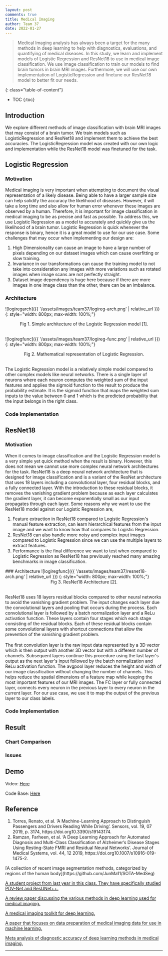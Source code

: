 ```yaml
---
layout: post
comments: true
title: Medical Imaging
author: Team 37
date: 2022-01-27
---
```


> Medical Imaging analysis has always been a target for the many methods in deep learning to help with diagnostics, evaluations, and quantifying of medical diseases. In this study, we learn and implement models of Logistic Regression and ResNet18 to use in medical image classification. We use image classification to train our models to find brain tumors in brain MRI images. Furthermore, we will use our own implementation of LogisticRegression and finetune our ResNet18 model to better fit our needs. 

<!--more-->
{: class="table-of-content"}
* TOC
{:toc}

## Introduction
We explore different methods of image classification with brain MRI images that may consist of a brain tumor. We train models such as LogisticRegression and ResNet18 and implement them to achieve the best accuracies. The LogisticRegression model was created with our own logic and implementation while the ResNet18 model was finetuned for the task.

## Logistic Regression
### Motivation
Medical imaging is very important when attempting to document the visual representation of a likely disease. Being able to have a larger sample size can help solidify the accuracy the likelihood of diseases. However, it will take a long time and also allow for human error whenever these images are observed by a human. Therefore, it is important for image classification in medical imaging to be as precise and fast as possible. To address this, we use Logistic Regression as a model to accurately and quickly give us the likelihood of a brain tumor. Logistic Regression is quick whenever the response is binary, hence it is a great model to use for our use case. Some challenges that may occur when implementing our design are:
<ol>
<li>High Dimensionality can cause an image to have a large number of pixels depending on our dataset images which can cause overfitting or slow training.</li>
<li>Invariance in our transformations can cause the training model to not take into consideration any images with more variations such as rotated images when image scans are not perfectly straight.</li>
<li>Dataset image dependency is huge here because if there are more images in one image class than the other, there can be an imbalance.</li>
</ol>

### Architecture
![logiregarch]({{ '/assets/images/team37/logireg-arch.png' | relative_url }})
{: style="width: 800px; max-width: 100%;"}
<div align=center>Fig 1. Simple architecture of the Logistic Regression model [1].</div> <br>

![logiregfunc]({{ '/assets/images/team37/logireg-func.png' | relative_url }})
{: style="width: 800px; max-width: 100%;"}
<div align=center>Fig 2. Mathematical representation of Logistic Regression.</div> 
<br>

The Logistic Regression model is a relatively simple model compared to other complex models like neural networks. There is a single layer of neurons where each neuron computes the weighted sum of the input features and applies the sigmoid function to the result to produce the probability estimate. It is the sigmoid function that maps the weighted sum inputs to the value between 0 and 1 which is the predicted probability that the input belongs in the right class. 

### Code Implementation
## ResNet18
### Motivation
When it comes to image classification and the Logistic Regression model is a very simple yet quick method when the result is binary. However, this does not mean we cannot use more complex neural network architectures for the task. ResNet18 is a deep neural network architecture that is designed for image classification and is a variant of the ResNet architecture that uses 18 layers including a convolutional layer, four residual blocks, and a fully connected layer. With the introduction to these residual blocks, it removes the vanishing gradient problem because as each layer calculates the gradient layer, it can become exponentially small as our input propagates through each layer. Some reasons why we want to use the ResNet18 model against our Logistic Regression are, 
<ol>
<li>Feature extraction in ResNet18 compared to Logistic Regression's manual feature extraction, can learn hierarchical features from the input image and we want to know how that compares to Logistic Regression.</li>
<li>ResNet18 can also handle more noisy and complex input images compared to Logistic Regression since we can use the multiple layers to extract features.</li>
<li>Performance is the final difference we want to test when compared to Logistic Regression as ResNet18 has previously reached many amazing benchmarks in image classification.</li>
</ol>
### Architecture
![logiregfunc]({{ '/assets/images/team37/resnet18-arch.png' | relative_url }})
{: style="width: 800px; max-width: 100%;"}
<div align=center>Fig 3. ResNet18 Architecture [2].</div> 
<br>

ResNet18 uses 18 layers residual blocks compared to other neural networks to avoid the vanishing gradient problem. The input changes each layer due the convolutional layers and pooling that occurs during the process. Each convolutional layer is followed by a batch normalization layer and a ReLu activation function. These layers contain four stages which each stage consisting of the residual blocks. Each of these residual blocks contain some convolutional layers with shortcut connections that allow the prevention of the vanishing gradient problem. 
<br> 
<br>
The first convolution layer is the raw input data represented by a 3D vector which is then output with another 3D vector but with a different number of channels. Subsequent layers continue this procedure using the last layer's output as the next layer's input followed by the batch normalization and ReLu activation function. The avgpool layer reduces the height and width of our image classification without changing the number of channels. This helps reduce the spatial dimensions of a feature map while keeping the most important features of our MRI images. The FC layer or fully connected layer, connects every neuron in the previous layer to every neuron in the current layer. For our use case, we use it to map the output of the previous layer to our class labels. 

### Code Implementation
## Result
### Chart Comparison
### Issues
## Demo
Video: [Here](link)

Code Base: [Here](link)

## Reference
<ol>
<li>Torres, Renato, et al. ‘A Machine-Learning Approach to Distinguish Passengers and Drivers Reading While Driving’. Sensors, vol. 19, 07 2019, p. 3174, https://doi.org10.3390/s19143174.</li>
    
<li>Ramzan, Farheen, et al. ‘A Deep Learning Approach for Automated Diagnosis and Multi-Class Classification of Alzheimer’s Disease Stages Using Resting-State FMRI and Residual Neural Networks’. Journal of Medical Systems, vol. 44, 12 2019, https://doi.org10.1007/s10916-019-1475-2.</li>
</ol>
[A collection of recent image segmentation methods, categorized by regions of the human body](https://github.com/JunMa11/SOTA-MedSeg)

[A student project from last year in this class. They have specifically studied PDV-Net and ResUNet++.](https://ucladeepvision.github.io/CS188-Projects-2022Winter/2022/01/27/team07-medical-image-segmentation.html)

[A review paper discussing the various methods in deep learning used for medical imaging.](https://link.springer.com/article/10.1007/s12194-017-0406-5#Sec12)

[A medical imaging toolkit for deep learning.](https://github.com/fepegar/torchio/)

[A paper that focuses on data preparation of medical imaging data for use in machine learning.](https://www.ncbi.nlm.nih.gov/pmc/articles/PMC7104701/)

[Meta analysis of diagnostic accuracy of deep learning methods in medical imaging.](https://www.nature.com/articles/s41746-021-00438-z)

---